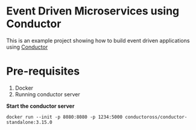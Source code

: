 # Event Driven Microservices using Conductor

This is an example project showing how to build event driven applications using [Conductor](https://github.com/conductor-oss/conductor)

# Pre-requisites
1. Docker
2. Running conductor server

**Start the conductor server**

```shell
docker run --init -p 8080:8080 -p 1234:5000 conductoross/conductor-standalone:3.15.0
```
